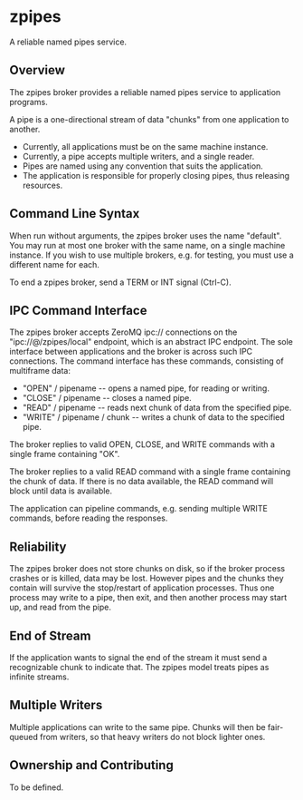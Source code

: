 # zpipes

A reliable named pipes service.

## Overview

The zpipes broker provides a reliable named pipes service to application programs.

A pipe is a one-directional stream of data "chunks" from one application to another.

* Currently, all applications must be on the same machine instance.
* Currently, a pipe accepts multiple writers, and a single reader.
* Pipes are named using any convention that suits the application.
* The application is responsible for properly closing pipes, thus releasing resources.

## Command Line Syntax

When run without arguments, the zpipes broker uses the name "default". You may run at most one broker with the same name, on a single machine instance. If you wish to use multiple brokers, e.g. for testing, you must use a different name for each.

To end a zpipes broker, send a TERM or INT signal (Ctrl-C).

## IPC Command Interface

The zpipes broker accepts ZeroMQ ipc:// connections on the "ipc://@/zpipes/local" endpoint, which is an abstract IPC endpoint. The sole interface between applications and the broker is across such IPC connections. The command interface has these commands, consisting of multiframe data:

* "OPEN" / pipename -- opens a named pipe, for reading or writing.
* "CLOSE" / pipename -- closes a named pipe.
* "READ" / pipename -- reads next chunk of data from the specified pipe.
* "WRITE" / pipename / chunk -- writes a chunk of data to the specified pipe.

The broker replies to valid OPEN, CLOSE, and WRITE commands with a single frame containing "OK".

The broker replies to a valid READ command with a single frame containing the chunk of data. If there is no data available, the READ command will block until data is available.

The application can pipeline commands, e.g. sending multiple WRITE commands, before reading the responses.

## Reliability

The zpipes broker does not store chunks on disk, so if the broker process crashes or is killed, data may be lost. However pipes and the chunks they contain will survive the stop/restart of application processes. Thus one process may write to a pipe, then exit, and then another process may start up, and read from the pipe.

## End of Stream

If the application wants to signal the end of the stream it must send a recognizable chunk to indicate that. The zpipes model treats pipes as infinite streams.

## Multiple Writers

Multiple applications can write to the same pipe. Chunks will then be fair-queued from writers, so that heavy writers do not block lighter ones.

## Ownership and Contributing

To be defined.
